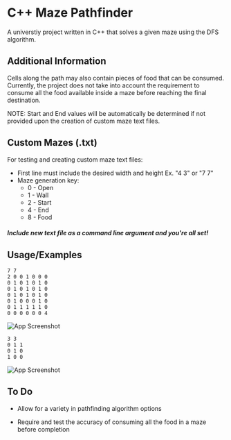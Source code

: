 
# C++ Maze Pathfinder

A universtiy project written in C++ that solves a given maze using the DFS algorithm.

## Additional Information

Cells along the path may also contain pieces of food that can be consumed.
Currently, the project does not take into account the requirement to consume all the food available inside a maze before reaching the final destination.

NOTE: Start and End values will be automatically be determined if not provided upon the creation of custom maze text files.
## Custom Mazes (.txt)

For testing and creating custom maze text files:
- First line must include the desired width and height Ex. "4 3"  or "7 7"
- Maze generation key:
    - 0 - Open
    - 1 - Wall
    - 2 - Start
    - 4 - End
    - 8 - Food

##### Include new text file as a command line argument and you're all set!
## Usage/Examples

```
7 7
2 0 0 1 0 0 0
0 1 0 1 0 1 0
0 1 0 1 0 1 0
0 1 0 1 0 1 0
0 1 0 0 0 1 0
0 1 1 1 1 1 0
0 0 0 0 0 0 4

```

![App Screenshot](https://imgur.com/a/exQ3mN5)

```
3 3
0 1 1
0 1 0
1 0 0

```

![App Screenshot](https://imgur.com/V3WQo8Z)

## To Do

- Allow for a variety in pathfinding algorithm options

- Require and test the accuracy of consuming all the food in a maze before completion

